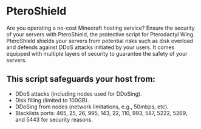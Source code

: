 # PteroShield

Are you operating a no-cost Minecraft hosting service? Ensure the security of your servers with PteroShield, the protective script for Pterodactyl Wing. PteroShield shields your servers from potential risks such as disk overload and defends against DDoS attacks initiated by your users. It comes equipped with multiple layers of security to guarantee the safety of your servers.

## This script safeguards your host from:

- DDoS attacks (including nodes used for DDoSing).
- Disk filling (limited to 100GB).
- DDoSing from nodes (network limitations, e.g., 50mbps, etc).
- Blacklists ports: 465, 25, 26, 995, 143, 22, 110, 993, 587, 5222, 5269, and 5443 for security reasons.

